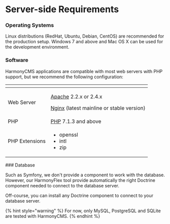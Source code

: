 # Server-side Requirements

### Operating Systems

Linux distributions \(RedHat, Ubuntu, Debian, CentOS\) are recommended for the production setup. Windows 7 and above and Mac OS X can be used for the development environment.

### Software

HarmonyCMS applications are compatible with most web servers with PHP support, but we recommend the following configuration:

<table>
  <thead>
    <tr>
      <th style="text-align:left"></th>
      <th style="text-align:left"></th>
    </tr>
  </thead>
  <tbody>
    <tr>
      <td style="text-align:left">Web Server</td>
      <td style="text-align:left">
        <p><a href="https://httpd.apache.org/">Apache</a> 2.2.x or 2.4.x</p>
        <p><a href="https://www.nginx.com/">Nginx</a> (latest mainline or stable version)</p>
      </td>
    </tr>
    <tr>
      <td style="text-align:left">PHP</td>
      <td style="text-align:left"><a href="https://secure.php.net/">PHP</a> 7.1.3 and above</td>
    </tr>
    <tr>
      <td style="text-align:left">PHP Extensions</td>
      <td style="text-align:left">
        <ul>
          <li>openssl</li>
          <li>intl</li>
          <li>zip</li>
        </ul>
        <p></p>
      </td>
    </tr>
  </tbody>
</table>### Database

Such as Symfony, we don't provide a component to work with the database.  
However, our HarmonyFlex tool provide automatically the right Doctrine component needed to connect to the database server.

Off-course, you can install any Doctrine component to connect to your database server.

{% hint style="warning" %}
For now, only MySQL, PostgreSQL and SQLite are tested with HarmonyCMS.
{% endhint %}

